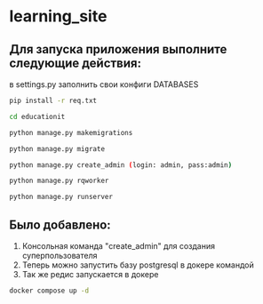 # learning_site
## Для запуска приложения выполните следующие действия:


в settings.py заполнить свои конфиги DATABASES


```bash
pip install -r req.txt
```
```bash
cd educationit
```
```bash
python manage.py makemigrations
```
```bash
python manage.py migrate
```
```bash
python manage.py create_admin (login: admin, pass:admin)
```
```bash
python manage.py rqworker
```
```bash
python manage.py runserver
```

## Было добавлено:
1) Консольная команда "create_admin" для создания суперпользователя
2) Теперь можно запустить базу postgresql в докере командой
3) Так же редис запускается в докере
```bash
docker compose up -d
```
